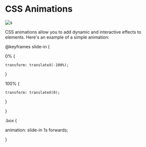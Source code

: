 # CSS Animations

![s](https://github.com/PraveenNanda124/Technical-blogs/assets/116082827/5d97d99e-fa39-4465-8825-d2d47b95e403)


CSS animations allow you to add dynamic and interactive effects to elements. Here's an example of a simple animation:



@keyframes slide-in {

  0% {

    transform: translateX(-100%);

  }

  100% {

    transform: translateX(0);

  }

}



.box {

  animation: slide-in 1s forwards;

}
